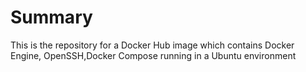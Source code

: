 # Summary
This is the repository for a Docker Hub image which contains Docker Engine, OpenSSH,Docker Compose running in a Ubuntu environment